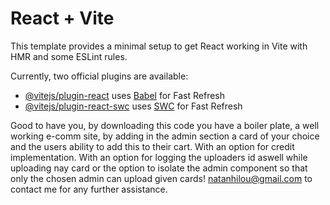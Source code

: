 # React + Vite

This template provides a minimal setup to get React working in Vite with HMR and some ESLint rules.

Currently, two official plugins are available:

- [@vitejs/plugin-react](https://github.com/vitejs/vite-plugin-react/blob/main/packages/plugin-react/README.md) uses [Babel](https://babeljs.io/) for Fast Refresh
- [@vitejs/plugin-react-swc](https://github.com/vitejs/vite-plugin-react-swc) uses [SWC](https://swc.rs/) for Fast Refresh

Good to have you, by downloading this code you have a boiler plate, a well working e-comm site, by adding in the admin section a card of your choice and the users ability to add this to their cart. With an option for credit implementation. With an option for logging the uploaders id aswell while uploading nay card or the option to isolate the admin component so that only the chosen admin can upload given cards!
natanhilou@gmail.com to contact me for any further assistance.